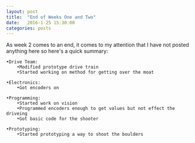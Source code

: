 ```yaml
---
layout: post
title:  "End of Weeks One and Two"
date:   2016-1-25 15:30:00
categories: posts
---
```


As week 2 comes to an end, it comes to my attention that I have not posted anything here so here's a quick summary:

    •Drive Team:
        •Modified prototype drive train
        •Started working on method for getting over the moat
        
    •Electronics:
        •Got encoders on
        
    •Programming:
        •Started work on vision
        •Programmed encoders enough to get values but not effect the driveing
        •Got basic code for the shooter
        
    •Prototyping:
        •Started prototyping a way to shoot the boulders
